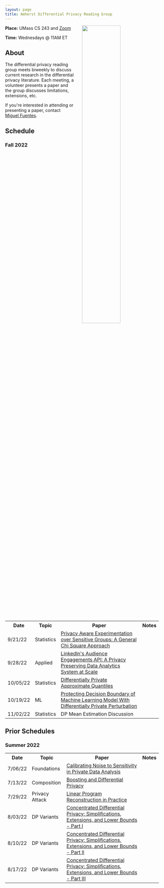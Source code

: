 ```yaml
---
layout: page
title: Amherst Differential Privacy Reading Group
---
```


<a href="https://journalistsresource.org/politics-and-government/comic-differential-privacy-2020-census/">
<img style="float: right; display: inline-block; margin: 0px 0px 0px 25px" width="50%" height="50%"  src="https://journalistsresource.org/wp-content/uploads/2020/03/thumbnail_DiffPriv-teaser-720x480-1.jpg">
</a>

**Place:** UMass CS 243 and [Zoom](https://umass-amherst.zoom.us/j/99343200066)

**Time:** Wednesdays @ 11AM ET

<h2>About</h2>

The differential privacy reading group meets biweekly to discuss current research in the differential privacy literature. Each meeting, a volunteer presents a paper and the group discusses limitations, extensions, etc.

If you're interested in attending or presenting a paper, contact [Miguel Fuentes](mailto:mmfuentes@umass.edu).

<h2>Schedule</h2>

<h3>Fall 2022</h3>

<table>
  <tr>
    <th><b>Date</b></th>
    <th><b>Topic</b></th>
    <th><b>Paper</b></th>
    <th><b>Notes</b></th>
  </tr>
  <tr>
    <td>9/21/22</td>
    <td>Statistics</td>
    <td><a href="https://arxiv.org/pdf/2208.08564.pdf">Privacy Aware Experimentation over Sensitive Groups: A General Chi Square Approach</a></td>
    <td></td>
  </tr>
  <tr>
    <td>9/28/22</td>
    <td>Applied</td>
    <td><a href="https://arxiv.org/abs/2002.05839">LinkedIn's Audience Engagements API: A Privacy Preserving Data Analytics System at Scale</a></td>
    <td></td>
  </tr>
  <tr>
    <td>10/05/22</td>
    <td>Statistics</td>
    <td><a href="https://arxiv.org/abs/2110.05429#">Differentially Private Approximate Quantiles</a></td>
    <td></td>
  </tr>
  <tr>
    <td>10/19/22</td>
    <td>ML</td>
    <td><a href="https://www.computer.org/csdl/journal/tq/2022/03/09286504/1porkN6i0IE">Protecting Decision Boundary of Machine Learning Model With Differentially Private Perturbation</a></td>
    <td></td>
  </tr>
  <tr>
    <td>11/02/22</td>
    <td>Statistics</td>
    <td>DP Mean Estimation Discussion</td>
    <td></td>
  </tr>
</table>

<h2>Prior Schedules</h2>

<h3>Summer 2022</h3>

<table>
  <tr>
    <th><b>Date</b></th>
    <th><b>Topic</b></th>
    <th><b>Paper</b></th>
    <th><b>Notes</b></th>
  </tr>
  <tr>
    <td>7/06/22</td>
    <td>Foundations</td>
    <td><a href="https://people.csail.mit.edu/asmith/PS/sensitivity-tcc-final.pdf">Calibrating Noise to Sensitivity in Private Data Analysis</a></td>
    <td></td>
  </tr>
  <tr>
    <td>7/13/22</td>
    <td>Composition</td>
    <td><a href="https://privacytools.seas.harvard.edu/files/privacytools/files/05670947.pdf">Boosting and Differential Privacy</a></td>
    <td></td>
  </tr>
  <tr>
    <td>7/29/22</td>
    <td>Privacy Attack</td>
    <td><a href="https://journalprivacyconfidentiality.org/index.php/jpc/article/view/711/693">Linear Program Reconstruction in Practice</a></td>
    <td></td>
  </tr>
  <tr>
    <td>8/03/22</td>
    <td>DP Variants</td>
    <td><a href="https://arxiv.org/pdf/1605.02065.pdf">Concentrated Differential Privacy: Simplifications, Extensions, and Lower Bounds - Part I</a></td>
    <td></td>
  </tr>
  <tr>
    <td>8/10/22</td>
    <td>DP Variants</td>
    <td><a href="https://arxiv.org/pdf/1605.02065.pdf">Concentrated Differential Privacy: Simplifications, Extensions, and Lower Bounds - Part II</a></td>
    <td></td>
  </tr>
  <tr>
    <td>8/17/22</td>
    <td>DP Variants</td>
    <td><a href="https://arxiv.org/pdf/1605.02065.pdf">Concentrated Differential Privacy: Simplifications, Extensions, and Lower Bounds - Part III</a></td>
    <td></td>
  </tr>
</table>

<!-- <h2>Schedule</h2> -->

<!-- <h3> Summer 2022 </h3>

<table>
  <tr>
    <th><b>Date</b></th>
    <th><b>Topic</b></th>
    <th><b>Paper</b></th>
  </tr>
  <tr>
    <td>06/08/22</td>
    <td>Stats</td>
    <td><a href="https://arxiv.org/abs/2110.05429#">Differentially Private Approximate Quantiles</a></td>
  </tr>
  <tr>
    <td>06/15/22</td>
    <td>Synthetic Data</td>
    <td><a href="https://link.springer.com/chapter/10.1007/978-3-540-87471-3_20">How Protective Are Synthetic Data?</a></td>
  </tr>
</table>

<h3> Spring 2022 </h3>

<table>
  <tr>
    <th><b>Date</b></th>
    <th><b>Topic</b></th>
    <th><b>Paper</b></th>
  </tr>
  <tr>
    <td>03/08/22</td>
    <td>Synthetic Data</td>
    <td><a href="https://arxiv.org/abs/2205.03257">Synthetic Data - what, why and how?</a></td>
  </tr>
  <tr>
    <td>03/15/22</td>
    <td>Query Release</td>
    <td><a href="https://dl.acm.org/doi/10.1145/1807085.1807104">Optimizing linear counting queries under differential privacy</a></td>
  </tr>
</table> -->
